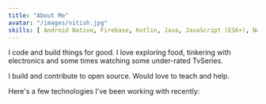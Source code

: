```yaml
---
title: "About Me"
avatar: "/images/nitish.jpg"
skills: [ Android Native, Firebase, Kotlin, Java, JavaScript (ES6+), Node, Ruby, Rails, Python, JuliaLang*, Arduino / C++, Drones / UAVs]
---
```


I code and build things for good. I love exploring food, tinkering with electronics and some times watching some under-rated TvSeries.

I build and contribute to open source. Would love to teach and help.

Here's a few technologies I've been working with recently:
